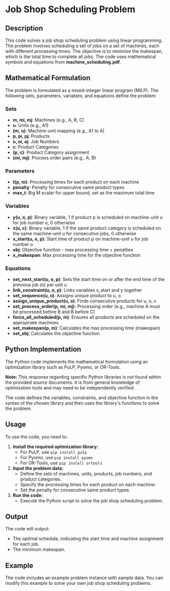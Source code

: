 # Job Shop Scheduling Problem 

## Description
This code solves a job shop scheduling problem using linear programming. The problem involves scheduling a set of jobs on a set of machines, each with different processing times. The objective is to minimize the makespan, which is the total time to complete all jobs. The code uses mathematical symbols and equations from **machine_scheduling.pdf**.

## Mathematical Formulation
The problem is formulated as a mixed-integer linear program (MILP). The following sets, parameters, variables, and equations define the problem:

### Sets
* **m, mi, mj**: Machines (e.g., A, B, C)
* **u**: Units (e.g., A1)
* **(m, u)**: Machine-unit mapping (e.g., A1 to A)
* **p, pi, pj**: Products
* **o, oi, oj**: Job Numbers
* **c**: Product Categories
* **(p, c)**: Product Category assignment
* **(mi, mj)**: Process order pairs (e.g., A, B)

### Parameters
* **t(p, m)**: Processing times for each product on each machine
* **penalty**: Penalty for consecutive same product types
* **max_t**: Big M scalar for upper bound, set as the maximum total time

### Variables
* **y(u, o, p)**: Binary variable, 1 if product p is scheduled on machine-unit u for job number o, 0 otherwise
* **z(u, c)**: Binary variable, 1 if the same product category is scheduled on the same machine-unit u for consecutive jobs, 0 otherwise
* **x_start(u, o, p)**: Start time of product p on machine-unit u for job number o
* **obj**: Objective function - max processing time + penalties
* **x_makespan**: Max processing time for the objective function

### Equations
* **set_next_start(u, o, p)**: Sets the start time on or after the end time of the previous job (o) per unit u
* **link_constraint(u, o, p)**: Links variables x_start and y together
* **set_sequence(u, o)**: Assigns unique product to u, o
* **assign_unique_product(u, o)**: Finds consecutive products for u, o, c
* **set_process_order(p, mi, mj)**: Processing order (e.g., machine A must be processed before B and B before C)
* **force_all_scheduled(p, m)**: Ensures all products are scheduled on the appropriate machines
* **set_makespan(p, m)**: Calculates the max processing time (makespan)
* **set_obj**: Calculates the objective function

## Python Implementation
The Python code implements the mathematical formulation using an optimization library such as PuLP, Pyomo, or OR-Tools. 

**Note:** This response regarding specific Python libraries is not found within the provided source documents.  It is from general knowledge of optimization tools and may need to be independently verified.

The code defines the variables, constraints, and objective function in the syntax of the chosen library and then uses the library's functions to solve the problem.

## Usage
To use the code, you need to:

1. **Install the required optimization library:**
   * For PuLP, use `pip install pulp`
   * For Pyomo, use `pip install pyomo`
   * For OR-Tools, use `pip install ortools`
2. **Input the problem data:**
   * Define the sets of machines, units, products, job numbers, and product categories.
   * Specify the processing times for each product on each machine.
   * Set the penalty for consecutive same product types.
3. **Run the code:**
   * Execute the Python script to solve the job shop scheduling problem.

## Output
The code will output:

* The optimal schedule, indicating the start time and machine assignment for each job.
* The minimum makespan.

## Example
The code includes an example problem instance with sample data. You can modify this example to solve your own job shop scheduling problems.
